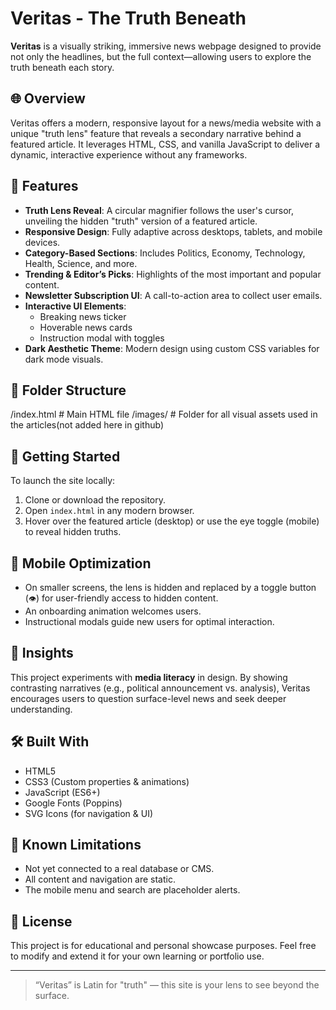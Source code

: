 # Veritas - The Truth Beneath

**Veritas** is a visually striking, immersive news webpage designed to provide not only the headlines, but the full context—allowing users to explore the truth beneath each story.

## 🌐 Overview

Veritas offers a modern, responsive layout for a news/media website with a unique "truth lens" feature that reveals a secondary narrative behind a featured article. It leverages HTML, CSS, and vanilla JavaScript to deliver a dynamic, interactive experience without any frameworks.

## 🎯 Features

- **Truth Lens Reveal**: A circular magnifier follows the user's cursor, unveiling the hidden "truth" version of a featured article.
- **Responsive Design**: Fully adaptive across desktops, tablets, and mobile devices.
- **Category-Based Sections**: Includes Politics, Economy, Technology, Health, Science, and more.
- **Trending & Editor’s Picks**: Highlights of the most important and popular content.
- **Newsletter Subscription UI**: A call-to-action area to collect user emails.
- **Interactive UI Elements**:
  - Breaking news ticker
  - Hoverable news cards
  - Instruction modal with toggles
- **Dark Aesthetic Theme**: Modern design using custom CSS variables for dark mode visuals.

## 📁 Folder Structure

/index.html # Main HTML file /images/ # Folder for all visual assets used in the articles(not added here in github)


## 🚀 Getting Started

To launch the site locally:

1. Clone or download the repository.
2. Open `index.html` in any modern browser.
3. Hover over the featured article (desktop) or use the eye toggle (mobile) to reveal hidden truths.

## 📱 Mobile Optimization

- On smaller screens, the lens is hidden and replaced by a toggle button (`👁`) for user-friendly access to hidden content.
- An onboarding animation welcomes users.
- Instructional modals guide new users for optimal interaction.

## 🧠 Insights

This project experiments with **media literacy** in design. By showing contrasting narratives (e.g., political announcement vs. analysis), Veritas encourages users to question surface-level news and seek deeper understanding.

## 🛠 Built With

- HTML5
- CSS3 (Custom properties & animations)
- JavaScript (ES6+)
- Google Fonts (Poppins)
- SVG Icons (for navigation & UI)

## 📌 Known Limitations

- Not yet connected to a real database or CMS.
- All content and navigation are static.
- The mobile menu and search are placeholder alerts.

## 📜 License

This project is for educational and personal showcase purposes. Feel free to modify and extend it for your own learning or portfolio use.

---

> “Veritas” is Latin for "truth" — this site is your lens to see beyond the surface.

